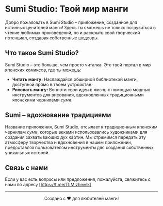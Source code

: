 # Sumi Studio: Твой мир манги



Добро пожаловать в Sumi Studio – приложение, созданное для истинных ценителей манги!  Здесь ты сможешь не только погрузиться в чтение любимых произведений, но и раскрыть свой творческий потенциал, создавая собственные шедевры.

## Что такое Sumi Studio?

Sumi Studio – это больше, чем просто читалка. Это твой портал в мир японских комиксов, где ты можешь:

* **Читать мангу:** Наслаждайся обширной библиотекой манги, доступной прямо в твоем устройстве.
* **Рисовать мангу:**  Воплоти свои идеи в жизнь с помощью мощных инструментов для рисования, вдохновленных традиционными японскими чернилами *суми*.

## Sumi – вдохновение традициями

Название приложения, Sumi Studio, отсылает к традиционным японским чернилам *суми*, которые веками использовались художниками для создания захватывающих дух картин.  Мы стремимся передать эту атмосферу творчества и вдохновения в нашем приложении, предоставляя пользователям инструменты для создания собственных уникальных историй.

## Связь с нами

Если у вас есть вопросы или предложения, пожалуйста, свяжитесь с нами по адресу [https://t.me/TLMIzhevsk] 

---

<p align="center">
  Создано с ❤️ для любителей манги!
</p>